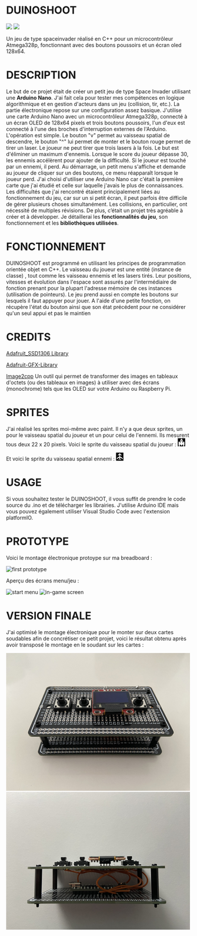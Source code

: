 # DUINOSHOOT
![](https://img.shields.io/badge/Made_in-C++-red)
![](https://img.shields.io/badge/Arduino-project-yellow)

Un jeu de type spaceinvader réalisé en C++ pour un microcontrôleur Atmega328p, fonctionnant avec des boutons poussoirs et un écran oled 128x64.

# DESCRIPTION
Le but de ce projet était de créer un petit jeu de type Space Invader utilisant une **Arduino Nano**. J'ai fait cela pour tester mes compétences en logique algorithmique et en gestion d'acteurs dans un jeu (collision, tir, etc.). La partie électronique repose sur une configuration assez basique. J'utilise une carte Arduino Nano avec un microcontrôleur Atmega328p, connecté à un écran OLED de 128x64 pixels et trois boutons poussoirs, l'un d'eux est connecté à l'une des broches d'interruption externes de l'Arduino. L'opération est simple. Le bouton "v" permet au vaisseau spatial de descendre, le bouton "^" lui permet de monter et le bouton rouge permet de tirer un laser. Le joueur ne peut tirer que trois lasers à la fois. Le but est d'éliminer un maximum d'ennemis. Lorsque le score du joueur dépasse 30, les ennemis accélèrent pour ajouter de la difficulté. Si le joueur est touché par un ennemi, il perd. Au démarrage, un petit menu s'affiche et demande au joueur de cliquer sur un des boutons, ce menu réapparaît lorsque le joueur perd.
J'ai choisi d'utiliser une Arduino Nano car c'était la première carte que j'ai étudié et celle sur laquelle j'avais le plus de connaissances. Les difficultés que j'ai rencontré étaient principalement liées au fonctionnement du jeu, car sur un si petit écran, il peut parfois être difficile de gérer plusieurs choses simultanément. Les collisions, en particulier, ont nécessité de multiples révisions. De plus, c’était un projet très agréable à créer et à développer. Je détaillerai les **fonctionnalités du jeu**, son fonctionnement et les **bibliothèques utilisées**.

# FONCTIONNEMENT
DUINOSHOOT est programmé en utilisant les principes de programmation orientée objet en C++. Le vaisseau du joueur est une entité (instance de classe) , tout comme les vaisseau ennemis et les lasers tirés. Leur positions, vitesses et évolution dans l'espace sont 
assurés par l'intermédiaire de fonction prenant pour la plupart l'adresse mémoire de ces instances (utilisation de pointeurs). Le jeu prend aussi en compte les boutons sur lesquels il faut appuyer pour jouer. A l'aide d'une petite fonction, on récupère l'état du bouton ainsi que son état précédent pour ne considérer qu'un seul appui et pas le maintien

# CREDITS
[Adafruit_SSD1306 Library](https://github.com/adafruit/Adafruit_SSD1306)

[Adafruit-GFX-Library](https://github.com/adafruit/Adafruit-GFX-Library)

[Image2cpp](https://javl.github.io/image2cpp/) Un outil qui permet de transformer des images en tableaux d'octets (ou des tableaux en images) à utiliser avec des écrans (monochrome) tels que les OLED sur votre Arduino ou Raspberry Pi.

# SPRITES
J'ai réalisé les sprites moi-même avec paint. Il n'y a que deux sprites, un pour le vaisseau spatial du joueur et un pour celui de l'ennemi. Ils mesurent tous deux 22 x 20 pixels.
Voici le sprite du vaisseau spatial du joueur :
![sapceship sprite made with paint](images/spaceship.bmp)

Et voici le sprite du vaisseau spatial ennemi :
![ennemy spaceship sprite made with paint](images/sprite_ennemy.bmp)

# USAGE
Si vous souhaitez tester le DUINOSHOOT, il vous suffit de prendre le code source du .ino et de télécharger les librairies. J'utilise Arduino IDE mais vous pouvez également utiliser Visual Studio Code avec l'extension platformIO.

# PROTOTYPE
Voici le montage électronique protoype sur ma breadboard : 

![first prototype](images/prototype.bmp)

Aperçu des écrans menu/jeu :

![start menu](images/start_menu_prototype.bmp)
![in-game screen](images/game_prototype.bmp)

# VERSION FINALE
J'ai optimisé le montage électronique pour le monter sur deux cartes soudables afin de concrétiser ce petit projet, voici le résultat obtenu après avoir transposé le montage en le soudant sur les cartes : 

![montage final haut](images/FINAL.bmp)
![montage final côté](images/FINAL_SIDE.bmp)



